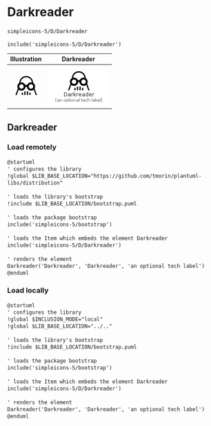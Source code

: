 # Darkreader


```text
simpleicons-5/D/Darkreader
```

```text
include('simpleicons-5/D/Darkreader')
```



| Illustration | Darkreader |
| :---: | :---: |
| ![illustration for Illustration](../../simpleicons-5/D/Darkreader.png) | ![illustration for Darkreader](../../simpleicons-5/D/Darkreader.Local.png) |




## Darkreader

### Load remotely
```plantuml
@startuml
' configures the library
!global $LIB_BASE_LOCATION="https://github.com/tmorin/plantuml-libs/distribution"

' loads the library's bootstrap
!include $LIB_BASE_LOCATION/bootstrap.puml

' loads the package bootstrap
include('simpleicons-5/bootstrap')

' loads the Item which embeds the element Darkreader
include('simpleicons-5/D/Darkreader')

' renders the element
Darkreader('Darkreader', 'Darkreader', 'an optional tech label')
@enduml
```

### Load locally
```plantuml
@startuml
' configures the library
!global $INCLUSION_MODE="local"
!global $LIB_BASE_LOCATION="../.."

' loads the library's bootstrap
!include $LIB_BASE_LOCATION/bootstrap.puml

' loads the package bootstrap
include('simpleicons-5/bootstrap')

' loads the Item which embeds the element Darkreader
include('simpleicons-5/D/Darkreader')

' renders the element
Darkreader('Darkreader', 'Darkreader', 'an optional tech label')
@enduml
```

